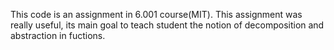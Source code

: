 This code is an assignment in 6.001 course(MIT). This assignment was really useful, its main goal to teach student
the notion of decomposition and abstraction in fuctions.
